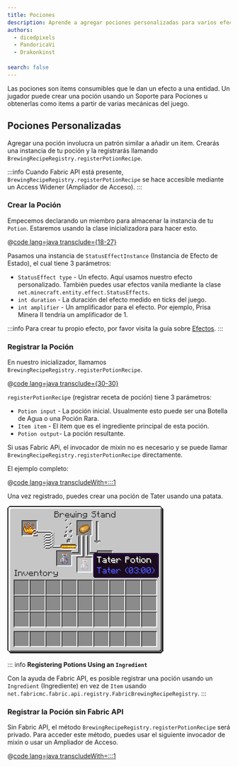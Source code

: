 ```yaml
---
title: Pociones
description: Aprende a agregar pociones personalizadas para varios efectos de estado.
authors:
  - dicedpixels
  - PandoricaVi
  - Drakonkinst

search: false
---
```


Las pociones son items consumibles que le dan un efecto a una entidad. Un jugador puede crear una poción usando un Soporte para Pociones u obtenerlas como items a partir de varias mecánicas del juego.

## Pociones Personalizadas

Agregar una poción involucra un patrón similar a añadir un item. Crearás una instancia de tu poción y la registrarás llamando `BrewingRecipeRegistry.registerPotionRecipe`.

:::info
Cuando Fabric API está presente, `BrewingRecipeRegistry.registerPotionRecipe` se hace accesible mediante un Access Widener (Ampliador de Acceso).
:::

### Crear la Poción

Empecemos declarando un miembro para almacenar la instancia de tu `Potion`. Estaremos usando la clase inicializadora para hacer esto.

@[code lang=java transclude={18-27}](@/reference/latest/src/main/java/com/example/docs/potion/ExampleModPotions.java)

Pasamos una instancia de `StatusEffectInstance` (Instancia de Efecto de Estado), el cual tiene 3 parámetros:

- `StatusEffect type` - Un efecto. Aquí usamos nuestro efecto personalizado. También puedes usar efectos vanila mediante la clase `net.minecraft.entity.effect.StatusEffects`.
- `int duration` - La duración del efecto medido en ticks del juego.
- `int amplifier` - Un amplificador para el efecto. Por ejemplo, Prisa Minera II tendría un amplificador de 1.

:::info
Para crear tu propio efecto, por favor visita la guía sobre [Efectos](../entities/effects).
:::

### Registrar la Poción

En nuestro inicializador, llamamos `BrewingRecipeRegistry.registerPotionRecipe`.

@[code lang=java transclude={30-30}](@/reference/latest/src/main/java/com/example/docs/potion/ExampleModPotions.java)

`registerPotionRecipe` (registrar receta de poción) tiene 3 parámetros:

- `Potion input` - La poción inicial. Usualmente esto puede ser una Botella de Agua o una Poción Rara.
- `Item item` - El item que es el ingrediente principal de esta poción.
- `Potion output`- La poción resultante.

Si usas Fabric APi, el invocador de mixin no es necesario y se puede llamar `BrewingRecipeRegistry.registerPotionRecipe` directamente.

El ejemplo completo:

@[code lang=java transcludeWith=:::1](@/reference/latest/src/main/java/com/example/docs/potion/ExampleModPotions.java)

Una vez registrado, puedes crear una poción de Tater usando una patata.

![Efecto en el inventario del jugador](/assets/develop/tater-potion.png)

::: info
**Registering Potions Using an `Ingredient`**

Con la ayuda de Fabric API, es posible registrar una poción usando un `Ingredient` (Ingrediente) en vez de `Item` usando `net.fabricmc.fabric.api.registry.FabricBrewingRecipeRegistry`.
:::

### Registrar la Poción sin Fabric API

Sin Fabric API, el método `BrewingRecipeRegistry.registerPotionRecipe` será privado. Para acceder este método, puedes usar el siguiente invocador de mixin o usar un Ampliador de Acceso.

@[code lang=java transcludeWith=:::1](@/reference/latest/src/main/java/com/example/docs/mixin/potion/BrewingRecipeRegistryInvoker.java)
